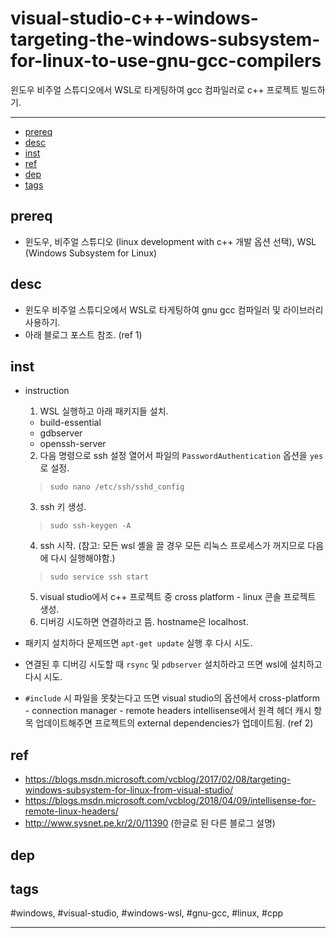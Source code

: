 # visual-studio-c++-windows-targeting-the-windows-subsystem-for-linux-to-use-gnu-gcc-compilers

윈도우 비주얼 스튜디오에서 WSL로 타게팅하여 gcc 컴파일러로 c++ 프로젝트 빌드하기.

--------------------------


- [prereq](#prereq)
- [desc](#desc)
- [inst](#inst)
- [ref](#ref)
- [dep](#dep)
- [tags](#tags)

## prereq
- 윈도우, 비주얼 스튜디오 (linux development with c++ 개발 옵션 선택), WSL (Windows Subsystem for Linux)

## desc
- 윈도우 비주얼 스튜디오에서 WSL로 타게팅하여 gnu gcc 컴파일러 및 라이브러리 사용하기.
- 아래 블로그 포스트 참조. (ref 1)

## inst
- instruction
  1. WSL 실행하고 아래 패키지들 설치.
    - build-essential
    - gdbserver
    - openssh-server
  2. 다음 명령으로 ssh 설정 열어서 파일의 `PasswordAuthentication` 옵션을 `yes`로 설정.
  > `sudo nano /etc/ssh/sshd_config`
  3. ssh 키 생성.
  > `sudo ssh-keygen -A`
  4. ssh 시작. (참고: 모든 wsl 셸을 끌 경우 모든 리눅스 프로세스가 꺼지므로 다음에 다시 실행해야함.)
  > `sudo service ssh start`
  5. visual studio에서 c++ 프로젝트 중 cross platform - linux 콘솔 프로젝트 생성.
  6. 디버깅 시도하면 연결하라고 뜸. hostname은 localhost.

- 패키지 설치하다 문제뜨면 `apt-get update` 실행 후 다시 시도.
- 연결된 후 디버깅 시도할 때 `rsync` 및 `pdbserver` 설치하라고 뜨면 wsl에 설치하고 다시 시도.
- `#include` 시 파일을 못찾는다고 뜨면 visual studio의 옵션에서 cross-platform - connection manager - remote headers intellisense에서 
  원격 헤더 캐시 항목 업데이트해주면 프로젝트의 external dependencies가 업데이트됨. (ref 2)

## ref
- https://blogs.msdn.microsoft.com/vcblog/2017/02/08/targeting-windows-subsystem-for-linux-from-visual-studio/
- https://blogs.msdn.microsoft.com/vcblog/2018/04/09/intellisense-for-remote-linux-headers/
- http://www.sysnet.pe.kr/2/0/11390 (한글로 된 다른 블로그 설명)

## dep

## tags
  #windows, #visual-studio, #windows-wsl, #gnu-gcc, #linux, #cpp



--------------------------


 